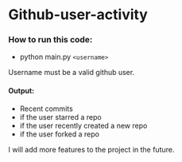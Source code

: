 # Github-user-activity


### How to run this code: 
- python main.py `<username>` 

Username must be a valid github user. 

#### Output:
- Recent commits
- if the user starred a repo
- if the user recently created a new repo
- if the user forked a repo

I will add more features to the project in the future.